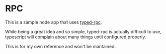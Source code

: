 # RPC

This is a sample node app that uses [typed-rpc](https://github.com/fgnass/typed-rpc/).

While being a great idea and so simple, typed-rpc is actually difficult to use, typescript will complain about many things until configured properly.

This is for my own reference and won't be mantained.
